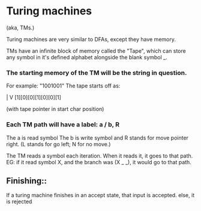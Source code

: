 
# Turing machines
(aka, TMs.)

Turing machines are very similar to DFAs, except they have memory.

TMs have an infinite block of memory called the "Tape", which can
store any symbol in it's defined alphabet alongside the blank symbol _.

### The starting memory of the TM will be the string in question.
For example:
"1001001"
The tape starts off as:

 |
 V
[1][0][0][1][0][0][1]

(with tape pointer in start char position)


### Each TM path will have a label:    a / b, R

The a is read symbol
The b is write symbol
and R stands for move pointer right. (L stands for go left; N for no move.)


The TM reads a symbol each iteration. When it reads it, it goes to 
that path.
EG: if it read symbol X, and the branch was (X _ _), it would go to that path.

## Finishing::
If a turing machine finishes in an accept state, that input is accepted.
else, it is rejected


